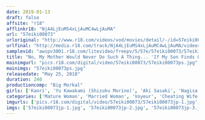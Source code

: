 ```yaml
---
date: 2019-01-13
draft: false
affsite: "r18"
afflinkr18: "NjA4LjEuMS4xLjAuMC4wLjAuMA"
url: "57eiki00073"
urloriginal: "http://www.r18.com/videos/vod/movies/detail/-/id=57eiki00073"
urlfinal: "http://media.r18.com/track/NjA4LjEuMS4xLjAuMC4wLjAuMA/videos/vod/movies/detail/-/id=57eiki00073"
samplevid: "awspv3001.r18.com/litevideo/freepv/5/57e/57eiki00073/57eiki00073_dmb_w.mp4"
title: "No, My Mother Would Never Do Such A Thing... 'If My Son Finds Out, It's Going To Be Uncomfortable...' As She Said This With Tears In Her Eyes, My Mother Let My Classmate Defile Her Body [Cuckolding Sex] Mature Woman Creampie Sex [NTR] 4 Hours Greatest Hits Collection"
mainimgurl: "pics.r18.com/digital/video/57eiki00073/57eiki00073ps.jpg"
mainimgs: "57eiki00073ps.jpg"
releasedate: "May 25, 2018"
duration: 240
productioncomp: "Big Morkal"
girls: ['Kaori', 'Yu Kawakami (Shizuku Morino)', 'Aki Sasaki', 'Nagisa Horikoshi']
categories: ['Mature Woman', 'Married Woman', 'Voyeur', 'Cheating Wife', 'Over 4 Hours', 'Hi-Def']
imgurls: ['pics.r18.com/digital/video/57eiki00073/57eiki00073jp-1.jpg', 'pics.r18.com/digital/video/57eiki00073/57eiki00073jp-2.jpg', 'pics.r18.com/digital/video/57eiki00073/57eiki00073jp-3.jpg', 'pics.r18.com/digital/video/57eiki00073/57eiki00073jp-4.jpg', 'pics.r18.com/digital/video/57eiki00073/57eiki00073jp-5.jpg', 'pics.r18.com/digital/video/57eiki00073/57eiki00073jp-6.jpg', 'pics.r18.com/digital/video/57eiki00073/57eiki00073jp-7.jpg', 'pics.r18.com/digital/video/57eiki00073/57eiki00073jp-8.jpg', 'pics.r18.com/digital/video/57eiki00073/57eiki00073jp-9.jpg', 'pics.r18.com/digital/video/57eiki00073/57eiki00073jp-10.jpg', 'pics.r18.com/digital/video/57eiki00073/57eiki00073jp-11.jpg', 'pics.r18.com/digital/video/57eiki00073/57eiki00073jp-12.jpg', 'pics.r18.com/digital/video/57eiki00073/57eiki00073jp-13.jpg', 'pics.r18.com/digital/video/57eiki00073/57eiki00073jp-14.jpg', 'pics.r18.com/digital/video/57eiki00073/57eiki00073jp-15.jpg', 'pics.r18.com/digital/video/57eiki00073/57eiki00073jp-16.jpg', 'pics.r18.com/digital/video/57eiki00073/57eiki00073jp-17.jpg', 'pics.r18.com/digital/video/57eiki00073/57eiki00073jp-18.jpg', 'pics.r18.com/digital/video/57eiki00073/57eiki00073jp-19.jpg', 'pics.r18.com/digital/video/57eiki00073/57eiki00073jp-20.jpg']
imgs: ['57eiki00073jp-1.jpg', '57eiki00073jp-2.jpg', '57eiki00073jp-3.jpg', '57eiki00073jp-4.jpg', '57eiki00073jp-5.jpg', '57eiki00073jp-6.jpg', '57eiki00073jp-7.jpg', '57eiki00073jp-8.jpg', '57eiki00073jp-9.jpg', '57eiki00073jp-10.jpg', '57eiki00073jp-11.jpg', '57eiki00073jp-12.jpg', '57eiki00073jp-13.jpg', '57eiki00073jp-14.jpg', '57eiki00073jp-15.jpg', '57eiki00073jp-16.jpg', '57eiki00073jp-17.jpg', '57eiki00073jp-18.jpg', '57eiki00073jp-19.jpg', '57eiki00073jp-20.jpg']
---
```

